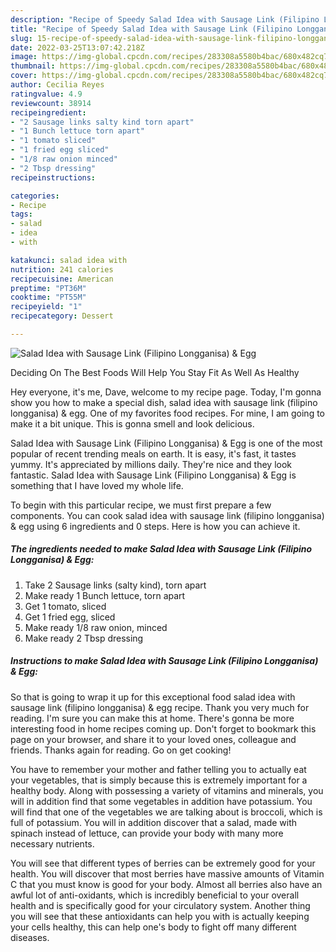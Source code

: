 ```yaml
---
description: "Recipe of Speedy Salad Idea with Sausage Link (Filipino Longganisa) &amp;amp; Egg"
title: "Recipe of Speedy Salad Idea with Sausage Link (Filipino Longganisa) &amp;amp; Egg"
slug: 15-recipe-of-speedy-salad-idea-with-sausage-link-filipino-longganisa-and-amp-egg
date: 2022-03-25T13:07:42.218Z
image: https://img-global.cpcdn.com/recipes/283308a5580b4bac/680x482cq70/salad-idea-with-sausage-link-filipino-longganisa-egg-recipe-main-photo.jpg
thumbnail: https://img-global.cpcdn.com/recipes/283308a5580b4bac/680x482cq70/salad-idea-with-sausage-link-filipino-longganisa-egg-recipe-main-photo.jpg
cover: https://img-global.cpcdn.com/recipes/283308a5580b4bac/680x482cq70/salad-idea-with-sausage-link-filipino-longganisa-egg-recipe-main-photo.jpg
author: Cecilia Reyes
ratingvalue: 4.9
reviewcount: 38914
recipeingredient:
- "2 Sausage links salty kind torn apart"
- "1 Bunch lettuce torn apart"
- "1 tomato sliced"
- "1 fried egg sliced"
- "1/8 raw onion minced"
- "2 Tbsp dressing"
recipeinstructions:

categories:
- Recipe
tags:
- salad
- idea
- with

katakunci: salad idea with 
nutrition: 241 calories
recipecuisine: American
preptime: "PT36M"
cooktime: "PT55M"
recipeyield: "1"
recipecategory: Dessert

---
```



![Salad Idea with Sausage Link (Filipino Longganisa) &amp; Egg](https://img-global.cpcdn.com/recipes/283308a5580b4bac/680x482cq70/salad-idea-with-sausage-link-filipino-longganisa-egg-recipe-main-photo.jpg)

Deciding On The Best Foods Will Help You Stay Fit As Well As Healthy

Hey everyone, it's me, Dave, welcome to my recipe page. Today, I'm gonna show you how to make a special dish, salad idea with sausage link (filipino longganisa) &amp; egg. One of my favorites food recipes. For mine, I am going to make it a bit unique. This is gonna smell and look delicious.



Salad Idea with Sausage Link (Filipino Longganisa) &amp; Egg is one of the most popular of recent trending meals on earth. It is easy, it's fast, it tastes yummy. It's appreciated by millions daily. They're nice and they look fantastic. Salad Idea with Sausage Link (Filipino Longganisa) &amp; Egg is something that I have loved my whole life.


To begin with this particular recipe, we must first prepare a few components. You can cook salad idea with sausage link (filipino longganisa) &amp; egg using 6 ingredients and 0 steps. Here is how you can achieve it.

<!--inarticleads1-->

##### The ingredients needed to make Salad Idea with Sausage Link (Filipino Longganisa) &amp; Egg:

1. Take 2 Sausage links (salty kind), torn apart
1. Make ready 1 Bunch lettuce, torn apart
1. Get 1 tomato, sliced
1. Get 1 fried egg, sliced
1. Make ready 1/8 raw onion, minced
1. Make ready 2 Tbsp dressing




<!--inarticleads2-->

##### Instructions to make Salad Idea with Sausage Link (Filipino Longganisa) &amp; Egg:





So that is going to wrap it up for this exceptional food salad idea with sausage link (filipino longganisa) &amp; egg recipe. Thank you very much for reading. I'm sure you can make this at home. There's gonna be more interesting food in home recipes coming up. Don't forget to bookmark this page on your browser, and share it to your loved ones, colleague and friends. Thanks again for reading. Go on get cooking!

You have to remember your mother and father telling you to actually eat your vegetables, that is simply because this is extremely important for a healthy body. Along with possessing a variety of vitamins and minerals, you will in addition find that some vegetables in addition have potassium. You will find that one of the vegetables we are talking about is broccoli, which is full of potassium. You will in addition discover that a salad, made with spinach instead of lettuce, can provide your body with many more necessary nutrients.

You will see that different types of berries can be extremely good for your health. You will discover that most berries have massive amounts of Vitamin C that you must know is good for your body. Almost all berries also have an awful lot of anti-oxidants, which is incredibly beneficial to your overall health and is specifically good for your circulatory system. Another thing you will see that these antioxidants can help you with is actually keeping your cells healthy, this can help one's body to fight off many different diseases.
